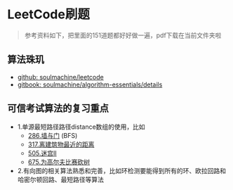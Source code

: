 # LeetCode刷题

> 参考资料如下，把里面的151道题都好好做一遍，pdf下载在当前文件夹啦

## 算法珠玑

+ [github: soulmachine/leetcode](https://github.com/soulmachine/leetcode)
+ [gitbook: soulmachine/algorithm-essentials/details](https://legacy.gitbook.com/book/soulmachine/algorithm-essentials/details)

## 可信考试算法的复习重点
+ 1.单源最短路径路径distance数组的使用，比如
  + [286.墙与门](https://leetcode-cn.com/problems/walls-and-gates/) (BFS)
  + [317.离建筑物最近的距离](https://leetcode-cn.com/problems/shortest-distance-from-all-buildings/)
  + [505.迷宫II](https://leetcode-cn.com/problems/the-maze-ii/)
  + [675.为高尔夫比赛砍树](https://leetcode-cn.com/problems/cut-off-trees-for-golf-event/)
+ 2.有向图的相关算法熟悉和完善，比如环检测要能得到所有的环、欧拉回路和哈密尔顿回路、最短路径等算法
